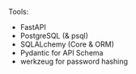 

Tools:
- FastAPI
- PostgreSQL (& psql)
- SQLALchemy (Core & ORM)
- Pydantic for API Schema
- werkzeug for password hashing